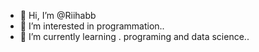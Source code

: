 - 👋 Hi, I’m @Riihabb
- 👀 I’m interested in programmation..
- 🌱 I’m currently learning . programing and data science..

<!---
Riihabb/Riihabb is a ✨ special ✨ repository because its `README.md` (this file) appears on your GitHub profile.
You can click the Preview link to take a look at your changes.
--->

